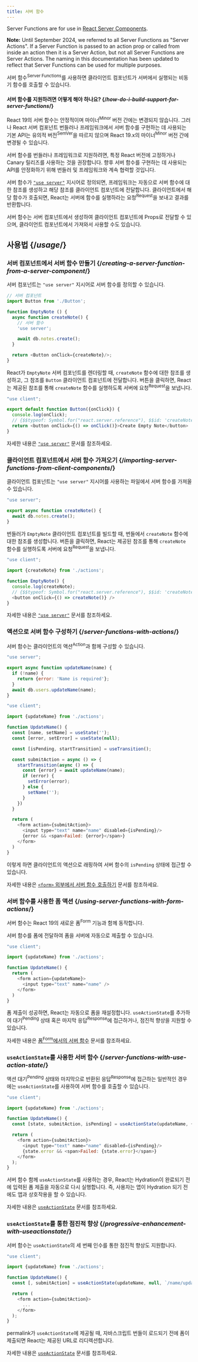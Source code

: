 ```yaml
---
title: 서버 함수
---
```


<RSC>

Server Functions are for use in [React Server Components](/learn/start-a-new-react-project#bleeding-edge-react-frameworks).

**Note:** Until September 2024, we referred to all Server Functions as "Server Actions". If a Server Function is passed to an action prop or called from inside an action then it is a Server Action, but not all Server Functions are Server Actions. The naming in this documentation has been updated to reflect that Server Functions can be used for multiple purposes.

</RSC>

<Intro>

서버 함수<sup>Server Functions</sup>를 사용하면 클라이언트 컴포넌트가 서버에서 실행되는 비동기 함수를 호출할 수 있습니다.

</Intro>

<InlineToc />

<Note>

#### 서버 함수를 지원하려면 어떻게 해야 하나요? {/*how-do-i-build-support-for-server-functions*/}

React 19의 서버 함수는 안정적이며 마이너<sup>Minor</sup> 버전 간에는 변경되지 않습니다. 그러나 React 서버 컴포넌트 번들러나 프레임워크에서 서버 함수를 구현하는 데 사용되는 기본 API는 유의적 버전<sup>SemVer</sup>을 따르지 않으며 React 19.x의 마이너<sup>Minor</sup> 버전 간에 변경될 수 있습니다.

서버 함수를 번들러나 프레임워크로 지원하려면, 특정 React 버전에 고정하거나 Canary 릴리즈를 사용하는 것을 권장합니다. 향후 서버 함수를 구현하는 데 사용되는 API를 안정화하기 위해 번들러 및 프레임워크와 계속 협력할 것입니다.

</Note>

서버 함수가 [`"use server"`](/reference/rsc/use-server) 지시어로 정의되면, 프레임워크는 자동으로 서버 함수에 대한 참조를 생성하고 해당 참조를 클라이언트 컴포넌트에 전달합니다. 클라이언트에서 해당 함수가 호출되면, React는 서버에 함수를 실행하라는 요청<sup>Request</sup>을 보내고 결과를 반환합니다.

서버 함수는 서버 컴포넌트에서 생성하여 클라이언트 컴포넌트에 Props로 전달할 수 있으며, 클라이언트 컴포넌트에서 가져와서 사용할 수도 있습니다.

## 사용법 {/*usage*/}

### 서버 컴포넌트에서 서버 함수 만들기 {/*creating-a-server-function-from-a-server-component*/}

서버 컴포넌트는 `"use server"` 지시어로 서버 함수를 정의할 수 있습니다.

```js [[2, 7, "'use server'"], [1, 5, "createNote"], [1, 12, "createNote"]]
// 서버 컴포넌트
import Button from './Button';

function EmptyNote () {
  async function createNote() {
    // 서버 함수
    'use server';

    await db.notes.create();
  }

  return <Button onClick={createNote}/>;
}
```

React가 `EmptyNote` 서버 컴포넌트를 렌더링할 때, `createNote` 함수에 대한 참조를 생성하고, 그 참조를 `Button` 클라이언트 컴포넌트에 전달합니다. 버튼을 클릭하면, React는 제공된 참조를 통해 `createNote` 함수를 실행하도록 서버에 요청<sup>Request</sup>을 보냅니다.

```js {5}
"use client";

export default function Button({onClick}) {
  console.log(onClick);
  // {$$typeof: Symbol.for("react.server.reference"), $$id: 'createNoteAction'}
  return <button onClick={() => onClick()}>Create Empty Note</button>
}
```

자세한 내용은 [`"use server"`](/reference/rsc/use-server) 문서를 참조하세요.


### 클라이언트 컴포넌트에서 서버 함수 가져오기 {/*importing-server-functions-from-client-components*/}

클라이언트 컴포넌트는 `"use server"` 지시어를 사용하는 파일에서 서버 함수를 가져올 수 있습니다.

```js [[1, 3, "createNote"]]
"use server";

export async function createNote() {
  await db.notes.create();
}

```

번들러가 `EmptyNote` 클라이언트 컴포넌트를 빌드할 때, 번들에서 `createNote` 함수에 대한 참조를 생성합니다. 버튼을 클릭하면, React는 제공된 참조를 통해 `createNote` 함수를 실행하도록 서버에 요청<sup>Request</sup>을 보냅니다.

```js [[1, 3, "createNote"], [1, 6, "createNote"], [1, 8, "createNote"]]
"use client";

import {createNote} from './actions';

function EmptyNote() {
  console.log(createNote);
  // {$$typeof: Symbol.for("react.server.reference"), $$id: 'createNote'}
  <button onClick={() => createNote()} />
}
```

자세한 내용은 [`"use server"`](/reference/rsc/use-server) 문서를 참조하세요.

### 액션으로 서버 함수 구성하기 {/*server-functions-with-actions*/}

서버 함수는 클라이언트의 액션<sup>Action</sup>과 함께 구성할 수 있습니다.

```js [[1, 3, "updateName"]]
"use server";

export async function updateName(name) {
  if (!name) {
    return {error: 'Name is required'};
  }
  await db.users.updateName(name);
}
```

```js [[1, 3, "updateName"], [1, 13, "updateName"], [2, 11, "submitAction"],  [2, 23, "submitAction"]]
"use client";

import {updateName} from './actions';

function UpdateName() {
  const [name, setName] = useState('');
  const [error, setError] = useState(null);

  const [isPending, startTransition] = useTransition();

  const submitAction = async () => {
    startTransition(async () => {
      const {error} = await updateName(name);
      if (error) {
        setError(error);
      } else {
        setName('');
      }
    })
  }

  return (
    <form action={submitAction}>
      <input type="text" name="name" disabled={isPending}/>
      {error && <span>Failed: {error}</span>}
    </form>
  )
}
```

이렇게 하면 클라이언트의 액션으로 래핑하여 서버 함수의 `isPending` 상태에 접근할 수 있습니다.

자세한 내용은 [`<form>` 외부에서 서버 함수 호출하기](/reference/rsc/use-server#calling-a-server-action-outside-of-form) 문서를 참조하세요.

### 서버 함수를 사용한 폼 액션 {/*using-server-functions-with-form-actions*/}

서버 함수는 React 19의 새로운 폼<sup>Form</sup> 기능과 함께 동작합니다.

서버 함수를 폼에 전달하여 폼을 서버에 자동으로 제출할 수 있습니다.


```js [[1, 3, "updateName"], [1, 7, "updateName"]]
"use client";

import {updateName} from './actions';

function UpdateName() {
  return (
    <form action={updateName}>
      <input type="text" name="name" />
    </form>
  )
}
```

폼 제출이 성공하면, React는 자동으로 폼을 재설정합니다. `useActionState`를 추가하여 대기<sup>Pending</sup> 상태 혹은 마지막 응답<sup>Response</sup>에 접근하거나, 점진적 향상을 지원할 수 있습니다.

자세한 내용은 [폼<sup>Form</sup>에서의 서버 함수](/reference/rsc/use-server#server-functions-in-forms) 문서를 참조하세요.

### `useActionState`를 사용한 서버 함수 {/*server-functions-with-use-action-state*/}

액션 대기<sup>Pending</sup> 상태와 마지막으로 반환된 응답<sup>Response</sup>에 접근하는 일반적인 경우에는 `useActionState`를 사용하여 서버 함수를 호출할 수 있습니다.

```js [[1, 3, "updateName"], [1, 6, "updateName"], [2, 6, "submitAction"], [2, 9, "submitAction"]]
"use client";

import {updateName} from './actions';

function UpdateName() {
  const [state, submitAction, isPending] = useActionState(updateName, {error: null});

  return (
    <form action={submitAction}>
      <input type="text" name="name" disabled={isPending}/>
      {state.error && <span>Failed: {state.error}</span>}
    </form>
  );
}
```

서버 함수 함께 `useActionState`를 사용하는 경우, React는 Hydration이 완료되기 전에 입력된 폼 제출을 자동으로 다시 실행합니다. 즉, 사용자는 앱이 Hydration 되기 전에도 앱과 상호작용을 할 수 있습니다.

자세한 내용은 [`useActionState`](/reference/react/useActionState) 문서를 참조하세요.

### `useActionState`를 통한 점진적 향상 {/*progressive-enhancement-with-useactionstate*/}

서버 함수는 `useActionState`의 세 번째 인수를 통한 점진적 향상도 지원합니다.

```js [[1, 3, "updateName"], [1, 6, "updateName"], [2, 6, "/name/update"], [3, 6, "submitAction"], [3, 9, "submitAction"]]
"use client";

import {updateName} from './actions';

function UpdateName() {
  const [, submitAction] = useActionState(updateName, null, `/name/update`);

  return (
    <form action={submitAction}>
      ...
    </form>
  );
}
```

<CodeStep step={2}>permalink</CodeStep>가 `useActionState`에 제공될 때, 자바스크립트 번들이 로드되기 전에 폼이 제출되면 React는 제공된 URL로 리디렉션합니다.

자세한 내용은 [`useActionState`](/reference/react/useActionState) 문서를 참조하세요.
